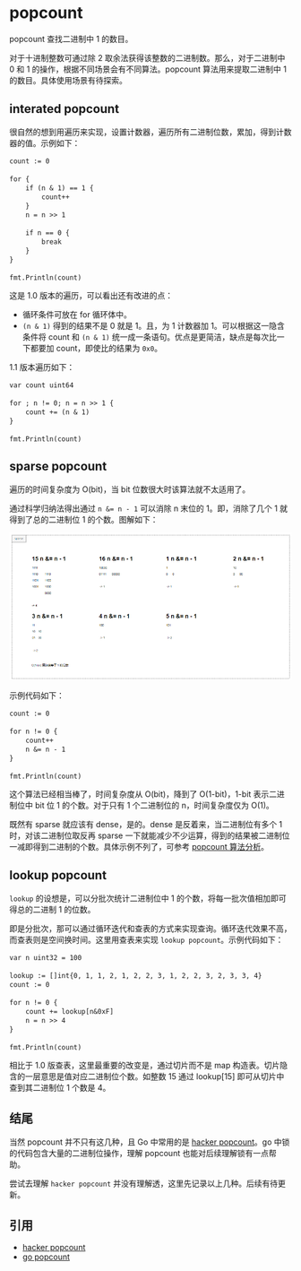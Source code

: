 # popcount
popcount 查找二进制中 1 的数目。  

对于十进制整数可通过除 2 取余法获得该整数的二进制数。那么，对于二进制中 0 和 1 的操作，根据不同场景会有不同算法。popcount 算法用来提取二进制中 1 的数目。具体使用场景有待探索。

## interated popcount
很自然的想到用遍历来实现，设置计数器，遍历所有二进制位数，累加，得到计数器的值。示例如下：
```
count := 0

for {
    if (n & 1) == 1 {
        count++
    }
    n = n >> 1

    if n == 0 {
        break
    }
}

fmt.Println(count)
```

这是 1.0 版本的遍历，可以看出还有改进的点：
- 循环条件可放在 for 循环体中。
- `(n & 1)` 得到的结果不是 0 就是 1。且，为 1 计数器加 1。可以根据这一隐含条件将 count 和 `(n & 1)` 统一成一条语句。优点是更简洁，缺点是每次比一下都要加 count，即使比的结果为 `0x0`。

1.1 版本遍历如下：
```
var count uint64

for ; n != 0; n = n >> 1 {
    count += (n & 1)
}

fmt.Println(count)
```

## sparse popcount
遍历的时间复杂度为 O(bit)，当 bit 位数很大时该算法就不太适用了。

通过科学归纳法得出通过 `n &= n - 1` 可以消除 n 末位的 1。即，消除了几个 1 就得到了总的二进制位 1 的个数。图解如下：  

![sparse](sparse/sparse.png "sparse")

示例代码如下：
```
count := 0

for n != 0 {
    count++
    n &= n - 1
}

fmt.Println(count)
```

这个算法已经相当棒了，时间复杂度从 O(bit)，降到了 O(1-bit)，1-bit 表示二进制位中 bit 位 1 的个数。对于只有 1 个二进制位的 n，时间复杂度仅为 O(1)。

既然有 sparse 就应该有 dense，是的。dense 是反着来，当二进制位有多个 1 时，对该二进制位取反再 sparse 一下就能减少不少运算，得到的结果被二进制位一减即得到二进制的个数。具体示例不列了，可参考 [popcount 算法分析](https://zhuanlan.zhihu.com/p/341488123)。

## lookup popcount
`lookup` 的设想是，可以分批次统计二进制位中 1 的个数，将每一批次值相加即可得总的二进制 1 的位数。

即是分批次，那可以通过循环迭代和查表的方式来实现查询。循环迭代效果不高，而查表则是空间换时间。这里用查表来实现 `lookup popcount`。示例代码如下：
```
var n uint32 = 100

lookup := []int{0, 1, 1, 2, 1, 2, 2, 3, 1, 2, 2, 3, 2, 3, 3, 4}
count := 0

for n != 0 {
    count += lookup[n&0xF]
    n = n >> 4
}

fmt.Println(count)
```

相比于 1.0 版查表，这里最重要的改变是，通过切片而不是 map 构造表。切片隐含的一层意思是值对应二进制位个数。如整数 15 通过 lookup[15] 即可从切片中查到其二进制位 1 个数是 4。

## 结尾
当然 popcount 并不只有这几种，且 Go 中常用的是 [hacker popcount](https://zhuanlan.zhihu.com/p/341488123)。go 中锁的代码包含大量的二进制位操作，理解 popcount 也能对后续理解锁有一点帮助。  

尝试去理解 `hacker popcount` 并没有理解透，这里先记录以上几种。后续有待更新。

## 引用
- [hacker popcount](https://zhuanlan.zhihu.com/p/341488123)
- [go popcount](https://github.com/tmthrgd/go-popcount)
